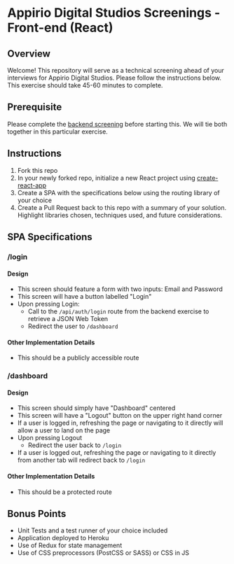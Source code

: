 # Appirio Digital Studios Screenings - Front-end (React)

## Overview

Welcome! This repository will serve as a technical screening ahead of your interviews for Appirio Digital Studios. Please follow the instructions below.  This exercise should take 45-60 minutes to complete.

## Prerequisite

Please complete the [backend screening](https://github.com/appirio-digital/ads-screenings-backend) before starting this. We will tie both together in this particular exercise.

## Instructions

1. Fork this repo
1. In your newly forked repo, initialize a new React project using [create-react-app](https://github.com/facebookincubator/create-react-app)
1. Create a SPA with the specifications below using the routing library of your choice
1. Create a Pull Request back to this repo with a summary of your solution.  Highlight libraries chosen, techniques used, and future considerations.

## SPA Specifications

### /login

#### Design

* This screen should feature a form with two inputs: Email and Password
* This screen will have a button labelled "Login"
* Upon pressing Login: 
    * Call to the `/api/auth/login` route from the backend exercise to retrieve a JSON Web Token
    * Redirect the user to `/dashboard`

#### Other Implementation Details

* This should be a publicly accessible route

### /dashboard

#### Design

* This screen should simply have "Dashboard" centered
* This screen will have a "Logout" button on the upper right hand corner
* If a user is logged in, refreshing the page or navigating to it directly will allow a user to land on the page
* Upon pressing Logout
    * Redirect the user back to `/login`
* If a user is logged out, refreshing the page or navigating to it directly from another tab will redirect back to `/login`

#### Other Implementation Details

* This should be a protected route

## Bonus Points

* Unit Tests and a test runner of your choice included
* Application deployed to Heroku
* Use of Redux for state management
* Use of CSS preprocessors (PostCSS or SASS) or CSS in JS

